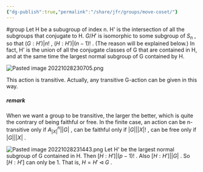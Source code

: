 ```yaml
---
{"dg-publish":true,"permalink":"/share/jfr/groups/move-coset/"}
---
```



#group 
Let H be a subugroup of index n. H' is the intersection of all the subgroups that conjugate to H. $G/H'$ is isomorphic to some subgroup of $S_n$ , so that $(G:H')| n!$ , $(H:H')| (n-1)!$ . (The reason will be explained below.)
In fact, H' is the union of all the conjugate classes of G that are contained in H, and at the same time the largest normal subgroup of G contained by H.

![Pasted image 20221028230705.png](/img/user/Share/resource/Pasted%20image%2020221028230705.png)

This action is transitive. Actually, any transitive G-action can be given in this way. 
##### remark
When we want a group to be transitive, the larger the better, which is quite the contrary of being faithful or free. In the finite case, an action can be n-transitive only if $A_{|X|}^n\big ||G|$ , can be faithful only if $|G|\big||X|!$ , can be free only if $|G|\big||X|$ .

![Pasted image 20221028231443.png](/img/user/Share/resource/Pasted%20image%2020221028231443.png)
 Let H' be the largest normal subgroup of G contained in H. Then $[H:H']|(p-1)!$ . Also $[H:H']\big||G|$ .
 So $[H:H']$ can only be 1. That is, $H=H'\lhd G$ .
 